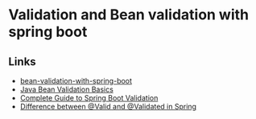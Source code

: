 # Validation and Bean validation with spring boot


## Links
- [bean-validation-with-spring-boot](https://reflectoring.io/bean-validation-with-spring-boot/)
- [Java Bean Validation Basics](https://www.baeldung.com/javax-validation)
- [Complete Guide to Spring Boot Validation](https://fullstackcode.dev/2022/05/10/complete-guide-to-spring-boot-validation/)
- [Difference between @Valid and @Validated in Spring](https://stackoverflow.com/questions/36173332/difference-between-valid-and-validated-in-spring)